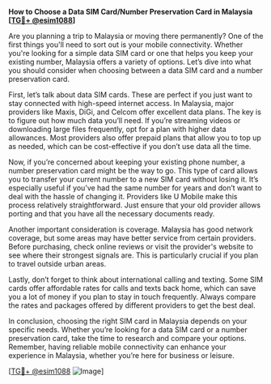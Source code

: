 **How to Choose a Data SIM Card/Number Preservation Card in Malaysia [[TG💪+ @esim1088](https://t.me/s/esim1088)]**

Are you planning a trip to Malaysia or moving there permanently? One of the first things you'll need to sort out is your mobile connectivity. Whether you're looking for a simple data SIM card or one that helps you keep your existing number, Malaysia offers a variety of options. Let’s dive into what you should consider when choosing between a data SIM card and a number preservation card.

First, let’s talk about data SIM cards. These are perfect if you just want to stay connected with high-speed internet access. In Malaysia, major providers like Maxis, DiGi, and Celcom offer excellent data plans. The key is to figure out how much data you’ll need. If you’re streaming videos or downloading large files frequently, opt for a plan with higher data allowances. Most providers also offer prepaid plans that allow you to top up as needed, which can be cost-effective if you don’t use data all the time.

Now, if you’re concerned about keeping your existing phone number, a number preservation card might be the way to go. This type of card allows you to transfer your current number to a new SIM card without losing it. It’s especially useful if you’ve had the same number for years and don’t want to deal with the hassle of changing it. Providers like U Mobile make this process relatively straightforward. Just ensure that your old provider allows porting and that you have all the necessary documents ready.

Another important consideration is coverage. Malaysia has good network coverage, but some areas may have better service from certain providers. Before purchasing, check online reviews or visit the provider's website to see where their strongest signals are. This is particularly crucial if you plan to travel outside urban areas.

Lastly, don’t forget to think about international calling and texting. Some SIM cards offer affordable rates for calls and texts back home, which can save you a lot of money if you plan to stay in touch frequently. Always compare the rates and packages offered by different providers to get the best deal.

In conclusion, choosing the right SIM card in Malaysia depends on your specific needs. Whether you’re looking for a data SIM card or a number preservation card, take the time to research and compare your options. Remember, having reliable mobile connectivity can enhance your experience in Malaysia, whether you’re here for business or leisure.

[[TG💪+ @esim1088](https://t.me/s/esim1088) ![Image](https://i.postimg.cc/Y0z9fWf4/image.png)]